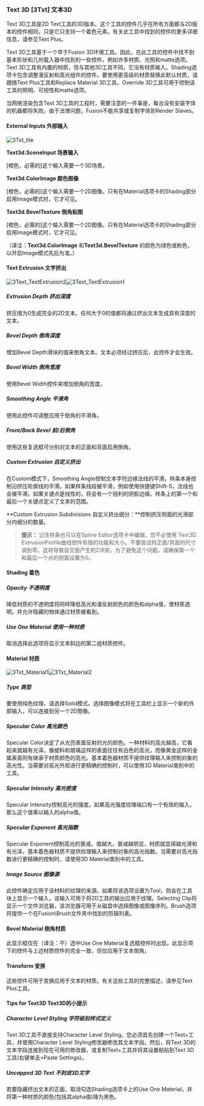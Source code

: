 ### Text 3D [3Txt] 文本3D

Text 3D工具是2D Text工具的3D版本。这个工具的控件几乎在所有方面都与2D版本的控件相同，只是它只支持一个着色元素。有关此工具中找到的控件的更多详细信息，请参见Text Plus。

Text 3D工具基于一个早于Fusion 3D环境工具。因此，在此工具的控件中找不到基本形状和几何载入器中找到的一些控件，例如许多材质、光照和matte选项。Text 3D工具有内置的材质，但与其他3D工具不同，它没有材质输入。Shading选项卡包含调整漫反射和高光组件的控件。要使用更高级的材质替换此默认材质，请跟随Text Plus工具和Replace Material 3D工具。Override 3D工具可用于控制该工具的照明、可视性和matte选项。

当网络渲染包含Text 3D工具的工程时，需要注意的一件事是，每台没有安装字体的机器都将失败。由于法律问题，Fusion不能共享或复制字体到Render Slaves。

#### External Inputs 外部输入

 ![3Txt_tile](images/3Txt_tile.jpg)

**Text3d.SceneInput 场景输入** 

[橙色，必需的]这个输入需要一个3D场景。

**Text3d.ColorImage 颜色图像** 

[橙色，必需的]这个输入需要一个2D图像。只有在Material选项卡的Shading部分启用Image模式时，它才可见。

**Text3d.BevelTexture 倒角贴图** 

[橙色，必需的]这个输入需要一个2D图像。只有在Material选项卡的Shading部分启用Image模式时，它才可见。

（译注：**Text3d.ColorImage** 和**Text3d.BevelTexture** 的颜色为绿色或粉色，以开启Image模式先后为准。）

#### Text Extrusion 文字挤出

![3Text_TextExtrusion2](images/3Text_TextExtrusion2.jpg)![3Text_TextExtrusion1](images/3Text_TextExtrusion1.png)

##### Extrusion Depth 挤出深度

挤压值为0生成完全的2D文本。任何大于0的值都将通过挤出文本生成具有深度的文本。

##### Bevel Depth 倒角深度

增加Bevel Depth滑块的值来倒角文本。文本必须经过挤压后，此控件才会生效。

##### Bevel Width 倒角宽度

使用Bevel Width控件来增加倒角的宽度。

##### Smoothing Angle 平滑角

使用此控件可调整应用于倒角的平滑角。

##### Front/Back Bevel 前/后倒角

使用这些复选框可分别对文本的正面和背面启用倒角。

##### Custom Extrusion 自定义挤出

在Custom模式下，Smoothing Angle控制文本字符边缘法线的平滑。样条本身控制沿挤压轮廓线的平滑。如果样条线段被平滑，例如使用快捷键Shift-S，法线也会被平滑。如果关键点是线性的，将会有一个锐利的阴影边缘。样条上的第一个和最后一个关键点定义了文本的范围。

**Custom Extrusion Subdivisions 自定义挤出细分：**控制挤压侧面的光滑部分内细分的数量。

> **提示：** 记住样条也可以在Spline Editor选项卡中编辑，您不必使用 Text3D. ExtrusionProfile曲线控件有限的功能和大小。不要尝试将正面/背面的尺寸调到零。这将导致自交面产生的Z冲突。为了避免这个问题，请确保第一个和最后一个点的侧面设置为0。

#### Shading 着色

##### Opacity 不透明度

降低材质的不透明度将同样降低高光和漫反射颜色的颜色和alpha值，使材质透明，并允许隐藏的物体通过材质被看到。

##### Use One Material 使用一种材质

取消选择此选项将显示文本斜边的第二组材质控件。

#### Material 材质

![3Txt_Material1](images/3Txt_Material1.png)![3Txt_Material2](images/3Txt_Material2.png)

##### Type 类型

要使用纯色纹理，请选择Solid模式。选择图像模式将在工具栏上显示一个新的外部输入，可以连接到另一个2D图像。

##### Specular Color 高光颜色

Specular Color决定了从光亮表面反射的光的颜色。一种材料的高光越高，它看起来就越有光泽。像塑料和玻璃这样的表面往往有白色的高光，而像黄金这样的金属表面则有继承于材质颜色的高光。基本着色器材质不提供纹理输入来控制对象的高光性。当需要对高光外观进行更精确的控制时，可以使用3D Material类别中的工具。

##### Specular Intensity 高光密度

Specular Intensity控制高光的强度。如果高光强度纹理端口有一个有效的输入，那么这个值乘以输入的alpha值。

##### Specular Exponent 高光指数

Specular Exponent控制高光的衰减。值越大，衰减越明显，材质就显得越光滑和有光泽。基本着色器材质不提供纹理输入来控制对象的高光指数。当需要对高光指数进行更精确的控制时，请使用3D Material类别中的工具。

##### Image Source 图像源

此控件确定应用于该材料的纹理的来源。如果将该选项设置为Tool，则会在工具块上显示一个输入，该输入可用于将2D工具的输出应用于纹理。Selecting Clip将显示一个文件浏览器，该浏览器可用于从磁盘中选择图像或图像序列。Brush选项将提供一个在Fusion\Brush文件夹中找到的剪辑列表。

#### Bevel Material 倒角材质

此显示框仅在（译注：不）选中Use One Material复选框控件时出现。此显示项下的控件与上述材质控件的完全一致，但仅应用于文本倒角。

#### Transform 变换

这些控件可用于变换应用于文本的材质。有关这些工具的完整描述，请参见Text Plus工具。

#### Tips for Text3D Text3D的小提示

##### Character Level Styling 字符级别样式定义

Text 3D工具不直接支持Character Level Styling。您必须首先创建一个Text+工具，并使用Character Level Styling修改器修改其文本字段。然后，将Text 3D的文本字段连接到现在可用的修改器，或复制Text+工具并将其设置粘贴到Text 3D工具(右键单击>Paste Settings)。

##### Uncapped 3D Text 不封皮3D文字

若要隐藏挤出文本的正面，取消勾选Shading选项卡上的Use One Material，并将第一种材质的颜色(包括其alpha值)降为黑色。